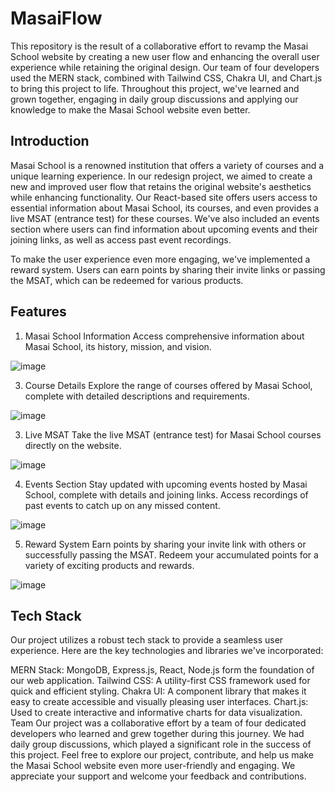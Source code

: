 # MasaiFlow
This repository is the result of a collaborative effort to revamp the Masai School website by creating a new user flow and enhancing the overall user experience while retaining the original design. Our team of four developers used the MERN stack, combined with Tailwind CSS, Chakra UI, and Chart.js to bring this project to life. Throughout this project, we've learned and grown together, engaging in daily group discussions and applying our knowledge to make the Masai School website even better.

## Introduction
Masai School is a renowned institution that offers a variety of courses and a unique learning experience. In our redesign project, we aimed to create a new and improved user flow that retains the original website's aesthetics while enhancing functionality. Our React-based site offers users access to essential information about Masai School, its courses, and even provides a live MSAT (entrance test) for these courses. We've also included an events section where users can find information about upcoming events and their joining links, as well as access past event recordings.

To make the user experience even more engaging, we've implemented a reward system. Users can earn points by sharing their invite links or passing the MSAT, which can be redeemed for various products.

## Features
1. Masai School Information
Access comprehensive information about Masai School, its history, mission, and vision.

![image](https://github.com/ashukmt/Project-MERN/assets/68837552/3cd82838-2ca8-4d6a-a761-3ee53f8ba9ea)

3. Course Details
Explore the range of courses offered by Masai School, complete with detailed descriptions and requirements.

![image](https://github.com/ashukmt/Project-MERN/assets/68837552/0de15f03-6062-46c5-b024-0fe8ca072d52)

3. Live MSAT
Take the live MSAT (entrance test) for Masai School courses directly on the website.

![image](https://github.com/ashukmt/Project-MERN/assets/68837552/180e85d6-6d96-4ebf-9c26-106e7b02a381)

4. Events Section
Stay updated with upcoming events hosted by Masai School, complete with details and joining links.
Access recordings of past events to catch up on any missed content.

![image](https://github.com/ashukmt/Project-MERN/assets/68837552/42814da8-dbd2-44b2-935c-ad20c17922e9)

5. Reward System
Earn points by sharing your invite link with others or successfully passing the MSAT.
Redeem your accumulated points for a variety of exciting products and rewards.

![image](https://github.com/ashukmt/Project-MERN/assets/68837552/5b8ee0f7-b81d-4085-a473-4c46aaa423d7)

## Tech Stack
Our project utilizes a robust tech stack to provide a seamless user experience. Here are the key technologies and libraries we've incorporated:

MERN Stack: MongoDB, Express.js, React, Node.js form the foundation of our web application.
Tailwind CSS: A utility-first CSS framework used for quick and efficient styling.
Chakra UI: A component library that makes it easy to create accessible and visually pleasing user interfaces.
Chart.js: Used to create interactive and informative charts for data visualization.
Team
Our project was a collaborative effort by a team of four dedicated developers who learned and grew together during this journey. We had daily group discussions, which played a significant role in the success of this project. 
Feel free to explore our project, contribute, and help us make the Masai School website even more user-friendly and engaging. We appreciate your support and welcome your feedback and contributions.
